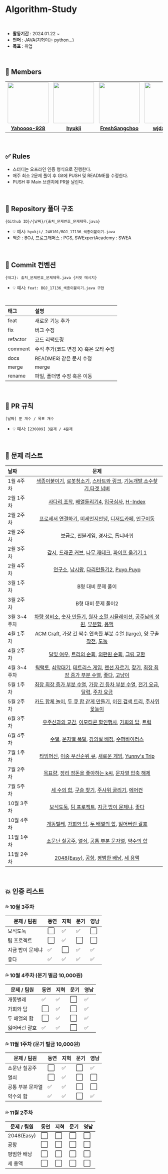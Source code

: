 # Algorithm-Study


</br>

- **활동기간** : 2024.01.22 ~
- **언어** : JAVA(지혁이는 python...)
- **목표** : 취업

<br/>

## 👋 Members

<table>
 <tr>
    <td align="center"><a href="https://github.com/Yahoooo-928"><img src="https://avatars.githubusercontent.com/Yahoooo-928" width="130px;" alt=""></a></td>
    <td align="center"><a href="https://github.com/hyukji"><img src="https://avatars.githubusercontent.com/hyukji" width="130px;" alt=""></a></td>
    <td align="center"><a href="https://github.com/FreshSangchoo"><img src="https://avatars.githubusercontent.com/FreshSangchoo" width="130px;" alt=""></a></td>
    <td align="center"><a href="https://github.com/wjdansrl7"><img src="https://avatars.githubusercontent.com/wjdansrl7" width="130px;" alt=""></a></td>
  </tr>
  <tr>
    <td align="center"><a href="https://github.com/Yahoooo-928"><b>Yahoooo-928</b></a></td>
    <td align="center"><a href="https://github.com/hyukji"><b>hyukji</b></a></td>
    <td align="center"><a href="https://github.com/FreshSangchoo"><b>FreshSangchoo</b></a></td>
    <td align="center"><a href="https://github.com/wjdansrl7"><b>wjdansrl7</b></a></td>
  </tr>
</table>

<br/>

## ✅ Rules
- 스터디는 오프라인 인증 형식으로 진행한다. 
- 매주 최소 2문제 풀이 후 Git에 PUSH 및 README를 수정한다. 
- PUSH 후 Main 브랜치에 PR을 날린다. 
  
<br/>

## 📂 Repository 폴더 구조
```
{Github ID}/{날짜}/{출처_문제번호_문제제목.java}
```

- 💡 예시: `hyukji/_240101/BOJ_17136_색종이붙이기.java`
- 백준 : BOJ, 프로그래머스 : PGS, SWExpertAcademy : SWEA

<br/>

## 💬 Commit 컨벤션

```
{태그}: 출처_문제번호_문제제목.java {커밋 메시지}
```

- 💡 예시: `feat: BOJ_17136_색종이붙이기.java 구현`

</br>


| 태그       | 설명                      |
:---------|:------------------------|
| feat     | 새로운 기능 추가               |
| fix      | 버그 수정                   |
| refactor | 코드 리팩토링                 |
| comment  | 주석 추가(코드 변경 X) 혹은 오타 수정 |
| docs     | README와 같은 문서 수정        |
| merge    | merge                   |
| rename   | 파일, 폴더명 수정 혹은 이동        |


<br/>

## 🧐 PR 규칙

```
[날짜] 푼 개수 / 목표 개수 
```

- 💡 예시: `[230809] 3문제 / 4문제`


<br/>

## 🚀 문제 리스트
| 날짜 | 문제 |
| :---- | :------------------: | 
| 1월 4주차 |[색종이붙이기](https://www.acmicpc.net/problem/17136), [로봇청소기](https://www.acmicpc.net/problem/14503), [스타트와 링크](https://www.acmicpc.net/problem/14889), [기능개발](https://school.programmers.co.kr/learn/courses/30/lessons/42586),[소수찾기](https://school.programmers.co.kr/learn/courses/30/lessons/42839),[타겟 넘버](https://school.programmers.co.kr/learn/courses/30/lessons/43165) |
| 2월 1주차 |[사다리 조작](https://www.acmicpc.net/problem/15684), [배열돌리기4](https://www.acmicpc.net/problem/17406), [입국심사](https://school.programmers.co.kr/learn/courses/30/lessons/43238), [ H-Index ](https://school.programmers.co.kr/learn/courses/30/lessons/42747) |
| 2월 2주차 |[프로세서 연결하기](https://swexpertacademy.com/main/code/problem/problemDetail.do?contestProbId=AV4suNtaXFEDFAUf&categoryId=AV4suNtaXFEDFAUf&categoryType=CODE&problemTitle=%ED%94%84%EB%A1%9C%EC%84%B8%EC%84%9C&orderBy=FIRST_REG_DATETIME&selectCodeLang=ALL&select-1=&pageSize=10&pageIndex=1), [미세먼지안녕](https://www.acmicpc.net/problem/17144), [디저트카페](https://swexpertacademy.com/main/code/problem/problemDetail.do?contestProbId=AV5VwAr6APYDFAWu&categoryId=AV5VwAr6APYDFAWu&categoryType=CODE&problemTitle=%EB%AA%A8%EC%9D%98&orderBy=FIRST_REG_DATETIME&selectCodeLang=ALL&select-1=&pageSize=30&pageIndex=1), [인구이동](https://www.acmicpc.net/problem/16234) |
| 2월 2주차 |[보급로](https://swexpertacademy.com/main/code/problem/problemDetail.do?contestProbId=AV15QRX6APsCFAYD&categoryId=AV15QRX6APsCFAYD&categoryType=CODE&problemTitle=%EB%B3%B4%EA%B8%89%EB%A1%9C&orderBy=FIRST_REG_DATETIME&selectCodeLang=ALL&select-1=&pageSize=10&pageIndex=1), [핀볼게임](https://swexpertacademy.com/main/code/problem/problemDetail.do?contestProbId=AWXRF8s6ezEDFAUo&categoryId=AWXRF8s6ezEDFAUo&categoryType=CODE&problemTitle=%EB%AA%A8%EC%9D%98&orderBy=FIRST_REG_DATETIME&selectCodeLang=ALL&select-1=&pageSize=10&pageIndex=1), [경사로](https://www.acmicpc.net/problem/14890), [톱니바퀴](https://www.acmicpc.net/problem/14891) |
| 2월 3주차 |[감시](https://www.acmicpc.net/problem/15683), [드래곤 커브](https://www.acmicpc.net/problem/15685), [나무 재테크](https://www.acmicpc.net/problem/16235), [파이프 옮기기 1](https://www.acmicpc.net/problem/17070) |
| 2월 4주차 |[연구소](https://www.acmicpc.net/problem/14502), [낚시왕](https://www.acmicpc.net/problem/17143), [다리만들기2](https://www.acmicpc.net/problem/17472), [Puyo Puyo](https://www.acmicpc.net/problem/11559) |
| 3월 1주차 | B형 대비 문제 풀이 |
| 3월 2주차 | B형 대비 문제 풀이2 |
| 3월 3~4주차 | [차량 정비소](https://swexpertacademy.com/main/code/problem/problemDetail.do?contestProbId=AV6c6bgaIuoDFAXy&categoryId=AV6c6bgaIuoDFAXy&categoryType=CODE&problemTitle=%EB%AA%A8%EC%9D%98&orderBy=FIRST_REG_DATETIME&selectCodeLang=ALL&select-1=&pageSize=30&pageIndex=1), [숫자 만들기](https://swexpertacademy.com/main/code/problem/problemDetail.do?contestProbId=AWIeRZV6kBUDFAVH&categoryId=AWIeRZV6kBUDFAVH&categoryType=CODE&problemTitle=%EB%AA%A8%EC%9D%98&orderBy=FIRST_REG_DATETIME&selectCodeLang=ALL&select-1=&pageSize=10&pageIndex=1), [원자 소멸 시뮬레이션](https://swexpertacademy.com/main/code/problem/problemDetail.do?contestProbId=AWXRFInKex8DFAUo&categoryId=AWXRFInKex8DFAUo&categoryType=CODE&problemTitle=%EB%AA%A8%EC%9D%98&orderBy=FIRST_REG_DATETIME&selectCodeLang=ALL&select-1=&pageSize=10&pageIndex=1), [공주님의 정원](https://www.acmicpc.net/problem/2457), [부분합](https://www.acmicpc.net/problem/1806), [용액](https://www.acmicpc.net/problem/2467) |
| 4월 1주차 | [ACM Craft](https://www.acmicpc.net/problem/1005), [가장 긴 짝수 연속한 부분 수열 (large)](https://www.acmicpc.net/problem/22862), [양 구출 작전](https://www.acmicpc.net/problem/16437), [도둑](https://www.acmicpc.net/problem/13422) |
| 4월 2주차 | [달빛 여우](https://www.acmicpc.net/problem/16118), [트리의 순회](https://www.acmicpc.net/problem/2263), [외판원 순회](https://www.acmicpc.net/problem/2098), [그림 교환](https://www.acmicpc.net/problem/1029) |
| 4월 3~4주차 | [틱택토](https://www.acmicpc.net/problem/7682), [쇠막대기](https://www.acmicpc.net/problem/10799), [테트리스 게임](https://www.acmicpc.net/problem/4920), [랜선 자르기](https://www.acmicpc.net/problem/1654), [찾기](https://www.acmicpc.net/problem/1786),  [최장 최장 증가 부분 수열](https://www.acmicpc.net/problem/25343), [좋다](https://www.acmicpc.net/problem/1253), [고냥이](https://www.acmicpc.net/problem/16472) |
| 5월 1주차 | [최장 최장 증가 부분 수열](https://www.acmicpc.net/problem/25343), [가장 긴 등차 부분 수열](https://www.acmicpc.net/problem/25289), [전기 요금](https://www.acmicpc.net/problem/5710), [달력](https://www.acmicpc.net/problem/20207), [주차 요금](https://school.programmers.co.kr/learn/courses/30/lessons/92341) |
| 5월 2주차 | [카드 합체 놀이](https://www.acmicpc.net/problem/15903), [두 큐 합 같게 만들기](https://school.programmers.co.kr/learn/courses/30/lessons/118667), [이진 검색 트리](https://www.acmicpc.net/problem/5639), [주사위 윷놀이](https://www.acmicpc.net/problem/17825) |
| 6월 3주차 | [우주신과의 교감](https://www.acmicpc.net/problem/1774), [이모티콘 할인행사](https://school.programmers.co.kr/learn/courses/30/lessons/150368), [가희의 탑](https://www.acmicpc.net/problem/24337), [트럭](https://www.acmicpc.net/problem/13335) |
| 6월 4주차 | [수열](https://www.acmicpc.net/problem/2559), [문자열 폭발](https://school.programmers.co.kr/learn/courses/30/lessons/9935), [강의실 배정](https://softeer.ai/practice/6291), [수퍼바이러스](https://softeer.ai/practice/6292) |
| 7월 1주차 | [타임머신](https://www.acmicpc.net/problem/11657), [이중 우선순위 큐](https://www.acmicpc.net/problem/7662), [새로운 게임](https://www.acmicpc.net/problem/17780), [Yunny's Trip](https://www.acmicpc.net/problem/31885) |
| 7월 2주차 | [목표량](https://code-challenge.elice.io/courses/95930/lectures/738999/lecturepages/20391340), [정리 정돈을 좋아하는 k씨](https://code-challenge.elice.io/courses/95930/lectures/738999/lecturepages/20391342), [문자열 압축 해제](https://code-challenge.elice.io/courses/95930/lectures/738999/lecturepages/20391343)|
| 7월 5주차 | [세 수의 합](https://www.acmicpc.net/problem/2295), [구슬 찾기](https://www.acmicpc.net/problem/2617), [주사위 굴리기](https://www.acmicpc.net/problem/14499), [에어컨](https://school.programmers.co.kr/learn/courses/30/lessons/214289)|
| 10월 3주차 | [보석도둑](https://www.acmicpc.net/problem/1202), [팀 프로젝트](https://www.acmicpc.net/problem/9466), [지금 밥이 문제냐](https://www.acmicpc.net/problem/12787), [좋다](https://www.acmicpc.net/problem/1253) |
| 10월 4주차 | [개똥벌레](https://www.acmicpc.net/problem/3020), [가희와 탑](https://www.acmicpc.net/problem/24337), [두 배열의 합](https://www.acmicpc.net/problem/2143), [잃어버린 괄호](https://www.acmicpc.net/problem/1541) |
| 11월 1주차 | [소문난 칠공주](https://www.acmicpc.net/problem/1941), [열쇠](https://www.acmicpc.net/problem/9328), [공통 부분 문자열](https://www.acmicpc.net/problem/5582), [약수의 합](https://www.acmicpc.net/problem/17425) |
| 11월 2주차 | [2048(Easy)](https://www.acmicpc.net/problem/12100), [공항](https://www.acmicpc.net/problem/10775), [평범한 배낭](https://www.acmicpc.net/problem/12865), [세 용액](https://www.acmicpc.net/problem/2473) |

<br/>

## 💥 인증 리스트
### 💦 10월 3주차
| 문제 / 팀원     | 동연   | 지혁   | 문기   | 영남   |
|----------------|--------|--------|--------|--------|
| 보석도둑       | :white_large_square:    | :white_check_mark:    | :white_check_mark:    | :white_large_square:    |
| 팀 프로젝트     | :white_large_square:    | :white_check_mark:   | :white_large_square:    | :white_large_square:    |
| 지금 밥이 문제냐 | :white_check_mark:    | :white_large_square:    | :white_check_mark:    | :white_check_mark:    |
| 좋다 | :white_check_mark:    | :white_check_mark:  | :white_check_mark:    | :white_check_mark:    |

### 💦 10월 4주차 (문기 벌금 10,000원)
| 문제 / 팀원     | 동연   | 지혁   | 문기   | 영남   |
|----------------|--------|--------|--------|--------|
| 개똥벌레       | :white_check_mark:    | :white_check_mark:    | :white_large_square:    | :white_check_mark:    |
| 가희와 탑     | :white_large_square:    | :white_check_mark:   | :white_large_square:    | :white_check_mark:    |
| 두 배열의 합 | :white_large_square:    | :white_check_mark:    | :white_large_square:    | :white_check_mark:    |
| 잃어버린 괄호 | :white_check_mark:    | :white_check_mark: | :white_large_square:    | :white_check_mark:    |

### 💦 11월 1주차 (문기 벌금 10,000원)
| 문제 / 팀원     | 동연   | 지혁   | 문기   | 영남   |
|----------------|--------|--------|--------|--------|
| 소문난 칠공주    | :white_large_square:    | :white_check_mark:    | :white_large_square:    | :white_check_mark:    |
| 열쇠     | :white_large_square:    | :white_check_mark:   | :white_large_square:    | :white_large_square:    |
| 공통 부분 문자열 | :white_check_mark:    | :white_check_mark:    | :white_large_square:    | :white_large_square:    |
| 약수의 합 | :white_check_mark:    | :white_check_mark:  | :white_large_square:    | :white_check_mark:    |

### 💦 11월 2주차 
| 문제 / 팀원     | 동연   | 지혁   | 문기   | 영남   |
|----------------|--------|--------|--------|--------|
| 2048(Easy)     | :white_large_square:    | :white_large_square:    | :white_large_square:    | :white_large_square:    |
| 공항    | :white_large_square:    | :white_large_square:   | :white_large_square:    | :white_large_square:    |
| 평범한 배낭 | :white_large_square:    | :white_large_square:    | :white_large_square:    | :white_large_square:    |
| 세 용액 | :white_large_square:    | :white_large_square:  | :white_large_square:    | :white_large_square:    |
